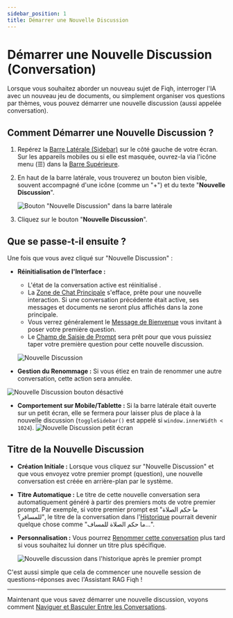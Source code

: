 ```yaml
---
sidebar_position: 1
title: Démarrer une Nouvelle Discussion
---
```


# Démarrer une Nouvelle Discussion (Conversation)

Lorsque vous souhaitez aborder un nouveau sujet de Fiqh, interroger l'IA avec un nouveau jeu de documents, ou simplement organiser vos questions par thèmes, vous pouvez démarrer une nouvelle discussion (aussi appelée conversation).

## Comment Démarrer une Nouvelle Discussion ?

1.  Repérez la [Barre Latérale (Sidebar)](../interface-overview/sidebar.md) sur le côté gauche de votre écran. Sur les appareils mobiles ou si elle est masquée, ouvrez-la via l'icône menu (☰) dans la [Barre Supérieure](../interface-overview/top-bar.md).
2.  En haut de la barre latérale, vous trouverez un bouton bien visible, souvent accompagné d'une icône (comme un "+") et du texte "**Nouvelle Discussion**".

    ![Bouton "Nouvelle Discussion" dans la barre latérale](/img/screenshot-sidebar-new-chat-button.png)

3.  Cliquez sur le bouton "**Nouvelle Discussion**".

## Que se passe-t-il ensuite ?

Une fois que vous avez cliqué sur "Nouvelle Discussion" :

* **Réinitialisation de l'Interface :**
    * L'état de la conversation active est réinitialisé .
    * La [Zone de Chat Principale](../interface-overview/main-chat-area.md) s'efface, prête pour une nouvelle interaction. Si une conversation précédente était active, ses messages et documents ne seront plus affichés dans la zone principale.
    * Vous verrez généralement le [Message de Bienvenue](../interface-overview/main-chat-area.md) vous invitant à poser votre première question.
    * Le [Champ de Saisie de Prompt](../interface-overview/prompt-field.md) sera prêt pour que vous puissiez taper votre première question pour cette nouvelle discussion.

    ![Nouvelle Discussion](/img/new-chat-auto-titled.png)

* **Gestion du Renommage :** Si vous étiez en train de renommer une autre conversation, cette action sera annulée.

![Nouvelle Discussion bouton désactivé](/img/screenshot-rename-Button-Off.png)


* **Comportement sur Mobile/Tablette :** Si la barre latérale était ouverte sur un petit écran, elle se fermera pour laisser plus de place à la nouvelle discussion (`toggleSidebar()` est appelé si `window.innerWidth < 1024`).
![Nouvelle Discussion petit écran](/img/screenshot-nouvelle-discussion-SurMobile.png)



## Titre de la Nouvelle Discussion

* **Création Initiale :** Lorsque vous cliquez sur "Nouvelle Discussion" et que vous envoyez votre premier prompt (question), une nouvelle conversation est créée en arrière-plan par le système.
* **Titre Automatique :** Le titre de cette nouvelle conversation sera automatiquement généré à partir des premiers mots de votre premier prompt. Par exemple, si votre premier prompt est "ما حكم الصلاة للمسافر؟", le titre de la conversation dans l'[Historique](../interface-overview/sidebar.md) pourrait devenir quelque chose comme "ما حكم الصلاة للمساف...".
* **Personnalisation :** Vous pourrez [Renommer cette conversation](./renaming.md) plus tard si vous souhaitez lui donner un titre plus spécifique.

    ![Nouvelle discussion dans l'historique après le premier prompt](/img/screenshot-new-chat-auto-titled.png)
    

C'est aussi simple que cela de commencer une nouvelle session de questions-réponses avec l'Assistant RAG Fiqh !

---

Maintenant que vous savez démarrer une nouvelle discussion, voyons comment [Naviguer et Basculer Entre les Conversations](./switching.md).